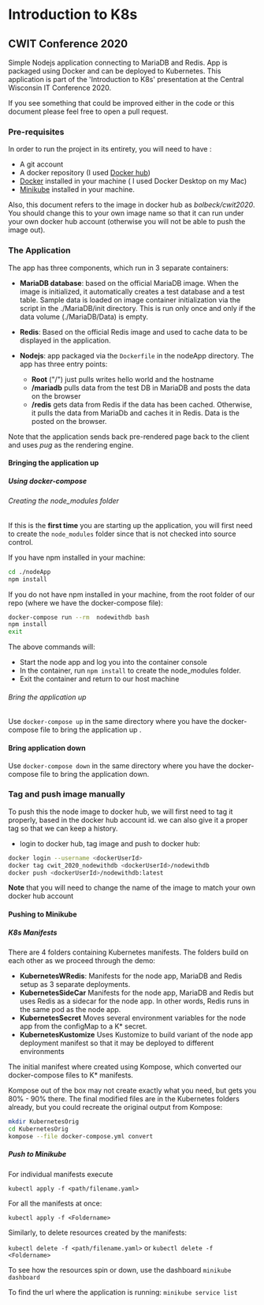 # Introduction to K8s
## CWIT Conference 2020

Simple Nodejs application connecting to MariaDB and Redis. App is packaged using Docker and can be deployed to Kubernetes. This application is part of the 'Introduction to K8s' presentation at the Central Wisconsin IT Conference 2020.

If you see something that could be improved either in the code or this document please feel free to open a pull request.

### Pre-requisites
In order to run the project in its entirety, you will need to have :

- A git account 
- A docker repository (I used [Docker hub](https://hub.docker.com))
- [Docker](https://docker.com) installed in your machine ( I used Docker Desktop on my Mac)
- [Minikube](https://minikube.sigs.k8s.io) installed in your machine.

Also, this document refers to the image in docker hub as _bolbeck/cwit2020_. You should change this to your own image name so that it can run under your own docker hub account (otherwise you will not be able to push the image out).

### The Application

The app has three components, which run in 3 separate containers:

- **MariaDB database**: based on the official MariaDB image. When the image is initialized,  it automatically creates a test database and a test table. Sample data is loaded on image container initialization via the script in the ./MariaDB/init directory. This is run only once and only if the data volume (./MariaDB/Data) is empty.

- **Redis**: Based on the official Redis image and used to cache data to be displayed in the application.


- **Nodejs**: app packaged via the ```Dockerfile``` in the nodeApp directory. The app has three entry points:
    - **Root** ("/") just pulls writes hello world and the hostname
    - **/mariadb** pulls data from the test DB in MariaDB and posts the data on the browser
    - **/redis** gets data from Redis if the data has been cached. Otherwise, it pulls the data from MariaDb and caches it in Redis. Data is the posted on the browser.

Note that the application sends back pre-rendered page back to the client and uses _pug_ as the rendering engine.

#### Bringing the application up

##### Using docker-compose

###### Creating the node_modules folder

If this is the **first time** you are starting up the application, you will first need to create the ```node_modules``` folder since that is not checked into source control.

If you have npm installed in your machine:

``` bash
cd ./nodeApp
npm install
```

If you do not have npm installed in your machine, from the root folder of our repo (where we have the docker-compose file):

``` bash
docker-compose run --rm  nodewithdb bash
npm install
exit
```
The above commands will:

- Start the node app and log you into the container console
- In the container, run ```npm install``` to create the node_modules folder.
- Exit the container and return to our host machine

###### Bring the application up

Use ```docker-compose up``` in the same directory where you have the docker-compose file to bring the application up .


#### Bring application down

Use ```docker-compose down``` in the same directory where you have the docker-compose file to bring the application down.

### Tag and push image manually

To push this the node image to docker hub, we will first need to tag it properly, based in the docker hub account id. we can also give it a proper tag so that we can keep a history.

- login to docker hub, tag image and push to docker hub:

```bash
docker login --username <dockerUserId>
docker tag cwit_2020_nodewithdb <dockerUserId>/nodewithdb
docker push <dockerUserId>/nodewithdb:latest
```

**Note** that you will need to change the name of the image to match your own docker hub account

#### Pushing to Minikube

##### K8s Manifests

There are 4 folders containing Kubernetes manifests. The folders build on each other as we proceed through the demo:

- **KubernetesWRedis**: Manifests for the node app, MariaDB and Redis setup as 3 separate deployments.
- **KubernetesSideCar** Manifests for the node app, MariaDB and Redis but uses Redis as a sidecar for the node app. In other words, Redis runs in the same pod as the node app.
- **KubernetesSecret** Moves several environment variables for the node app from the configMap to a K* secret.
- **KubernetesKustomize** Uses Kustomize to build variant of the node app deployment manifest so that it may be deployed to different environments

The initial manifest where created using Kompose, which converted our docker-compose files to K* manifests.

Kompose out of the box may not create exactly what you need, but gets you 80% - 90% there. The final modified files are in the Kubernetes folders already, but you could recreate the original output from Kompose:

``` bash
mkdir KubernetesOrig
cd KubernetesOrig
kompose --file docker-compose.yml convert
```

##### Push to Minikube

For individual manifests execute

```kubectl apply -f <path/filename.yaml>```

For all the manifests at once:

```kubectl apply -f <Foldername>```

Similarly, to delete resources created by the manifests:

```kubectl delete -f <path/filename.yaml>```
or
```kubectl delete -f <Foldername>```

To see how the resources spin or down, use the dashboard
```minikube dashboard```

To find the url where the application is running:
```minikube service list```
